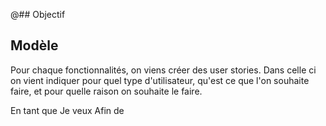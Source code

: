@## Objectif

## Modèle

Pour chaque fonctionnalités, on viens créer des user stories.
Dans celle ci on vient indiquer pour quel type d'utilisateur, qu'est ce que l'on souhaite faire, et pour quelle raison on souhaite le faire.

En tant que <userName>
Je veux <doSomething>
Afin de <raisonDe>